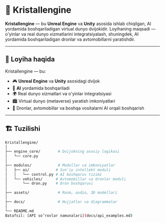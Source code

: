 # 🧠 Kristallengine

**Kristallengine** — bu **Unreal Engine** va **Unity** asosida ishlab chiqilgan, AI yordamida boshqariladigan virtual dunyo dvijokidir. Loyihaning maqsadi — o'yinlar va real dunyo xizmatlarini integratsiyalash, shuningdek, AI yordamida boshqariladigan dronlar va avtomobillarni yaratishdir.

---

## 🚀 Loyiha haqida

Kristallengine — bu:

- 🎮 **Unreal Engine** va **Unity** asosidagi dvijok
- 🤖 **AI** yordamida boshqariladi
- 🌍 Real dunyo xizmatlari va o'yinlar integratsiyasi
- 🏙 Virtual dunyo (metaverse) yaratish imkoniyatlari
- 🚗 Dronlar, avtomobillar va boshqa vositalarni AI orqali boshqarish

---

## 🏗 Tuzilishi

```bash
Kristallengine/
│
├── engine_core/        # Dvijokning asosiy logikasi
│   └── core.py
│
├── modules/            # Modullar va imkoniyatlar
│   ├── ai/            # Sun'iy intellekt moduli
│   │   └── control.py # AI boshqaruv tizimi
│   └── vehicles/      # Avtomobillar va dronlar moduli
│       └── dron.py    # Dron boshqaruvi
│
├── assets/             # Rasm, audio, 3D modellari
│
├── docs/               # Hujjatlar va diagrammalar
│
└── README.md
Batafsil: [API so‘rovlar namunalari](docs/api_examples.md)